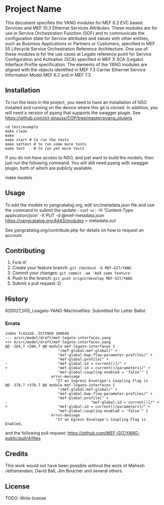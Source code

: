 # Project Name

This document specifies the YANG modules for MEF 6.2 EVC based Services and MEF 10.3 Ethernet Services Attributes. These modules are for use in Service Orchestration Function (SOF) and to communicate the configuration state for Service attributes and values with other entities, such as Business Applications or Partners or Customers, specified in MEF 55 Lifecycle Service Orchestration Reference Architecture. One use of these modules is for the use cases at Legato reference point for Service Configuration and Activation (SCA) specified in MEF X SCA (Legato) Interface Profile specification. The elements of the YANG modules are aligned with the objects identified in MEF 7.3 Carrier Ethernet Service Information Model MEF 6.2 and in MEF 7.3.


## Installation

To run the tests in the project, you need to have an installation of NSO installed and running on the device where this git is cloned. In addition, you will need a version of pyang that supports the swagger plugin. See https://github.com/ict-strauss/COP/tree/master/pyang_plugins

    cd test/example
    make clean
    make
    make start # to run the tests
    make settest # to run some more tests
    make test    # to run yet more tests

If you do not have access to NSO, and just want to build the models, then just run the following command. You will still need pyang with swagger plugin, both of which are publicly available.

make models

## Usage
To add the models to yangcatalog.org, edit src/metadata.json file and use the command to submit the update - curl -u <yangcatalog username>:<yangcatalog password> -H 'Content-Type: application/json' -X PUT -d @mef-metadata.json https://yangcatalog.org:8443/modules > metadata.out

See yangcatalog.org/contribute.php for details on how to request an account.

## Contributing

1. Fork it!
2. Create your feature branch: `git checkout -b MEF-GIT/YANG`
3. Commit your changes: `git commit -am 'Add some feature'`
4. Push to the branch: `git push origin/develop MEF-GIT/YANG`
5. Submit a pull request :D

## History

620027_005_Leagato-YANG-Machinefiles: Submitted for Letter Ballot

### Errata

    index fc42a56..55759b9 100644
    --- a/src/model/draft/mef-legato-interfaces.yang
    +++ b/src/model/draft/mef-legato-interfaces.yang
    @@ -204,7 +204,7 @@ module mef-legato-interfaces {
                            "/mef-global:mef-global/" +
                            "mef-global:bwp-flow-parameter-profiles/" +
                            "mef-global:profile[" +
    -                       "mef-global:id = current()]/" +
    +                       "mef-global:id = current()/parameters]/" +
                            "mef-global:coupling-enabled = 'false'" {
                         error-message
                           "If an Ingress Envelope's Coupling Flag is
    @@ -370,7 +370,7 @@ module mef-legato-interfaces {
                            "/mef-global:mef-global/" +
                            "mef-global:bwp-flow-parameter-profiles/" +
                            "mef-global:profile[" +
    -                                      "mef-global:id = current()]/" +
    +                       "mef-global:id = current()/parameters]/" + 
                            "mef-global:coupling-enabled = 'false'" {
                         error-message
                           "If an Egress Envelope's Coupling Flag is Enabled,

and the following pull request:
    https://github.com/MEF-GIT/YANG-public/pull/4/files
## Credits

This work would not have been possible without the work of Mahesh Jethanandani, David Ball, Jim Boucher and several others.

## License

TODO: Write license
